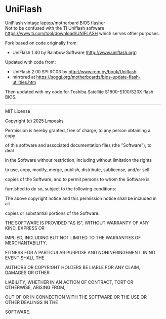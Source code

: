 # UniFlash
UniFlash vintage laptop/motherbard BIOS flasher<br>
Not to be confused with the TI Uniflash software https://www.ti.com/tool/download/UNIFLASH which serves other purposes.

Fork based on code originally from:<br>
- UniFlash 1.40 by Rainbow Software (http://www.uniflash.org)<br>

Updated with code from:<br>
-  UniFlash 2.00.SPI.RC03 by http://www.rom.by/book/Uniflash<br>
-  mirrored at https://soggi.org/motherboards/bios-update-flash-utilities.htm<br>

Then updated with my code for Toshiba Satellite S1800-S100/S20X flash BIOS.

---------------
MIT License

Copyright (c) 2025 Lmpeaks

Permission is hereby granted, free of charge, to any person obtaining a copy

of this software and associated documentation files (the "Software"), to deal

in the Software without restriction, including without limitation the rights

to use, copy, modify, merge, publish, distribute, sublicense, and/or sell

copies of the Software, and to permit persons to whom the Software is

furnished to do so, subject to the following conditions:

The above copyright notice and this permission notice shall be included in all

copies or substantial portions of the Software.

THE SOFTWARE IS PROVIDED "AS IS", WITHOUT WARRANTY OF ANY KIND, EXPRESS OR

IMPLIED, INCLUDING BUT NOT LIMITED TO THE WARRANTIES OF MERCHANTABILITY,

FITNESS FOR A PARTICULAR PURPOSE AND NONINFRINGEMENT. IN NO EVENT SHALL THE

AUTHORS OR COPYRIGHT HOLDERS BE LIABLE FOR ANY CLAIM, DAMAGES OR OTHER

LIABILITY, WHETHER IN AN ACTION OF CONTRACT, TORT OR OTHERWISE, ARISING FROM,

OUT OF OR IN CONNECTION WITH THE SOFTWARE OR THE USE OR OTHER DEALINGS IN THE

SOFTWARE.
